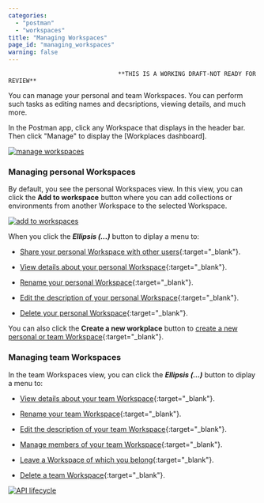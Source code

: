 ```yaml
---
categories:
  - "postman"
  - "workspaces"
title: "Managing Workspaces"
page_id: "managing_workspaces"
warning: false
---
```


                                   **THIS IS A WORKING DRAFT-NOT READY FOR REVIEW**

You can manage your personal and team Workspaces. You can perform such tasks as editing names and decsriptions, viewing details, and much more.

In the Postman app, click any Workspace that displays in the header bar. Then click "Manage" to display the [Workplaces dashboard].

[![manage workspaces](https://s3.amazonaws.com/postman-static-getpostman-com/postman-docs/WS-mainScreen-teamenu.png)](https://s3.amazonaws.com/postman-static-getpostman-com/postman-docs/WS-mainScreen-teamenu.png)

### Managing personal Workspaces

By default, you see the personal Workspaces view. In this view, you can click the **Add to workspace** button where you can add collections or environments from another Workspace to the selected Workspace.

[![add to workspaces](https://s3.amazonaws.com/postman-static-getpostman-com/postman-docs/WS-elipsis-menu-personal.png)](https://s3.amazonaws.com/postman-static-getpostman-com/postman-docs/WS-elipsis-menu-personal.png)

When you click the ***Ellipsis (...)*** button to diplay a menu to:

* [Share your personal Workspace with other users](/docs/postman/workspaces/using_workspaces){:target="_blank"}.

* [View details about your personal Workspace](/docs/postman/workspaces/using_workspaces){:target="_blank"}.

* [Rename your personal Workspace](/docs/postman/workspaces/using_workspaces){:target="_blank"}.

* [Edit the description of your personal Workspace](/docs/postman/workspaces/using_workspaces){:target="_blank"}.

* [Delete your personal Workspace](/docs/postman/workspaces/using_workspaces){:target="_blank"}.

You can also click the **Create a new workplace** button to [create a new personal or team Workspace](/docs/postman/workspaces/creating_workspaces){:target="_blank"}.


### Managing team Workspaces

In the team Workspaces view, you can click the ***Ellipsis (...)*** button to diplay a menu to:

* [View details about your team Workspace](/docs/postman/workspaces/using_workspaces){:target="_blank"}.

* [Rename your team Workspace](/docs/postman/workspaces/using_workspaces){:target="_blank"}.

* [Edit the description of your team Workspace](/docs/postman/workspaces/using_workspaces){:target="_blank"}.

* [Manage members of your team Workspace](/docs/postman/workspaces/using_workspaces){:target="_blank"}.

* [Leave a Workspace of which you belong](/docs/postman/workspaces/using_workspaces){:target="_blank"}.

* [Delete a team Workspace](/docs/postman/workspaces/using_workspaces){:target="_blank"}. 

[![API lifecycle](https://s3.amazonaws.com/postman-static-getpostman-com/postman-docs/WS-elipsis-menu-team.png)](https://s3.amazonaws.com/postman-static-getpostman-com/postman-docs/WS-elipsis-menu-team.png)
